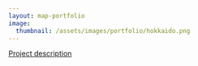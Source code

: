 ```yaml
---
layout: map-portfolio
image:
  thumbnail: /assets/images/portfolio/hokkaido.png
---
```


[Project description](https://danielhoshizaki.com/remote%20sensing/deep%20learning/2023/01/09/sentinel-composite.html)
